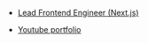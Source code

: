  
* [Lead Frontend Engineer (Next.js)](https://www.linkedin.com/in/alexander-matveev-749624171)

* [Youtube portfolio](https://www.youtube.com/channel/UCPxHO-jQkozMNLFCaIp7rVA)
